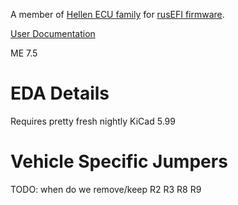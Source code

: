 A member of [Hellen ECU family](https://github.com/andreika-git/hellen-one) for [rusEFI firmware](https://github.com/rusefi/rusefi).

[User Documentation](https://github.com/rusefi/rusefi/wiki/Hellen121VAG)

ME 7.5

# EDA Details

Requires pretty fresh nightly KiCad 5.99


# Vehicle Specific Jumpers

TODO:
when do we remove/keep R2 R3 R8 R9
